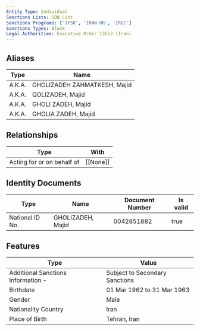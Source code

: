 ```yaml
---
Entity Type: Individual
Sanctions Lists: SDN List
Sanctions Programs: ['IFSR', 'IRAN-HR', 'IRGC']
Sanctions Types: Block
Legal Authorities: Executive Order 13553 (Iran)
---
```


## Aliases
| Type  | Name      | 
|-------|-----------|
| A.K.A. | GHOLIZADEH ZAHMATKESH, Majid |
| A.K.A. | QOLIZADEH, Majid |
| A.K.A. | GHOLI ZADEH, Majid |
| A.K.A. | GHOLIA ZADEH, Majid |

## Relationships
| Type  | With      | 
|-------|-----------|
| Acting for or on behalf of | [[None]] |

## Identity Documents
| Type  | Name      | Document Number | Is valid |
|-------|-----------|-----------------|----------|
| National ID No. | GHOLIZADEH, Majid | 0042851882 | true |

## Features
| Type  | Value      |
|-------|------------|
| Additional Sanctions Information - | Subject to Secondary Sanctions |
| Birthdate | 01 Mar 1962 to 31 Mar 1963 |
| Gender | Male |
| Nationality Country | Iran |
| Place of Birth | Tehran, Iran |
